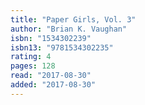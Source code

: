 ```yaml
---
title: "Paper Girls, Vol. 3"
author: "Brian K. Vaughan"
isbn: "1534302239"
isbn13: "9781534302235"
rating: 4
pages: 128
read: "2017-08-30"
added: "2017-08-30"
---
```


